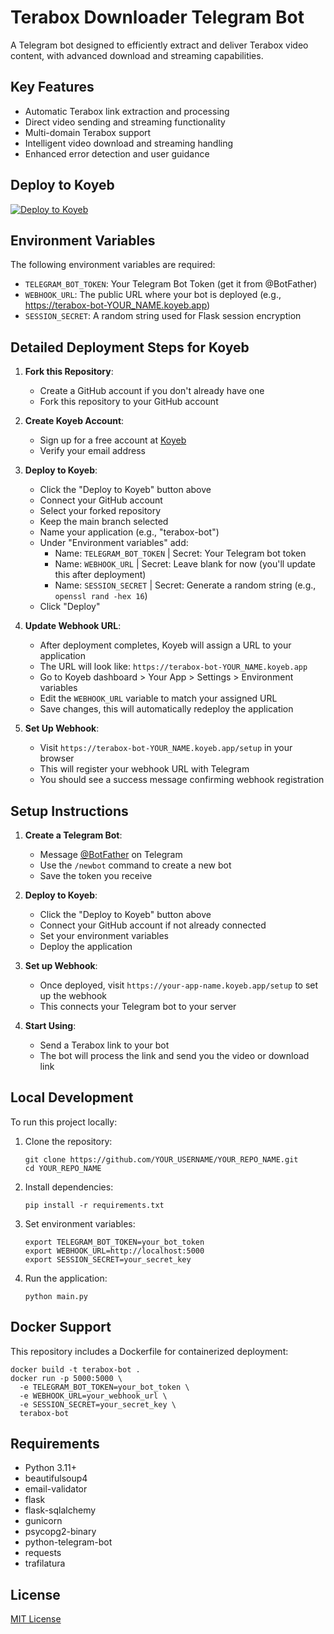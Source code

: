 # Terabox Downloader Telegram Bot

A Telegram bot designed to efficiently extract and deliver Terabox video content, with advanced download and streaming capabilities.

## Key Features

- Automatic Terabox link extraction and processing
- Direct video sending and streaming functionality
- Multi-domain Terabox support
- Intelligent video download and streaming handling
- Enhanced error detection and user guidance

## Deploy to Koyeb

[![Deploy to Koyeb](https://www.koyeb.com/static/images/deploy/button.svg)](https://app.koyeb.com/deploy?type=git&repository=github.com/YOUR_USERNAME/YOUR_REPO_NAME&branch=main&name=terabox-bot)

## Environment Variables

The following environment variables are required:

- `TELEGRAM_BOT_TOKEN`: Your Telegram Bot Token (get it from @BotFather)
- `WEBHOOK_URL`: The public URL where your bot is deployed (e.g., https://terabox-bot-YOUR_NAME.koyeb.app)
- `SESSION_SECRET`: A random string used for Flask session encryption

## Detailed Deployment Steps for Koyeb

1. **Fork this Repository**:
   - Create a GitHub account if you don't already have one
   - Fork this repository to your GitHub account

2. **Create Koyeb Account**:
   - Sign up for a free account at [Koyeb](https://app.koyeb.com/auth/signup)
   - Verify your email address

3. **Deploy to Koyeb**:
   - Click the "Deploy to Koyeb" button above
   - Connect your GitHub account
   - Select your forked repository
   - Keep the main branch selected
   - Name your application (e.g., "terabox-bot")
   - Under "Environment variables" add:
     - Name: `TELEGRAM_BOT_TOKEN` | Secret: Your Telegram bot token
     - Name: `WEBHOOK_URL` | Secret: Leave blank for now (you'll update this after deployment)
     - Name: `SESSION_SECRET` | Secret: Generate a random string (e.g., `openssl rand -hex 16`)
   - Click "Deploy"

4. **Update Webhook URL**:
   - After deployment completes, Koyeb will assign a URL to your application
   - The URL will look like: `https://terabox-bot-YOUR_NAME.koyeb.app`
   - Go to Koyeb dashboard > Your App > Settings > Environment variables
   - Edit the `WEBHOOK_URL` variable to match your assigned URL
   - Save changes, this will automatically redeploy the application

5. **Set Up Webhook**:
   - Visit `https://terabox-bot-YOUR_NAME.koyeb.app/setup` in your browser
   - This will register your webhook URL with Telegram
   - You should see a success message confirming webhook registration

## Setup Instructions

1. **Create a Telegram Bot**:
   - Message [@BotFather](https://t.me/BotFather) on Telegram
   - Use the `/newbot` command to create a new bot
   - Save the token you receive

2. **Deploy to Koyeb**:
   - Click the "Deploy to Koyeb" button above
   - Connect your GitHub account if not already connected
   - Set your environment variables
   - Deploy the application

3. **Set up Webhook**:
   - Once deployed, visit `https://your-app-name.koyeb.app/setup` to set up the webhook
   - This connects your Telegram bot to your server

4. **Start Using**:
   - Send a Terabox link to your bot
   - The bot will process the link and send you the video or download link

## Local Development

To run this project locally:

1. Clone the repository:
   ```
   git clone https://github.com/YOUR_USERNAME/YOUR_REPO_NAME.git
   cd YOUR_REPO_NAME
   ```

2. Install dependencies:
   ```
   pip install -r requirements.txt
   ```

3. Set environment variables:
   ```
   export TELEGRAM_BOT_TOKEN=your_bot_token
   export WEBHOOK_URL=http://localhost:5000
   export SESSION_SECRET=your_secret_key
   ```

4. Run the application:
   ```
   python main.py
   ```

## Docker Support

This repository includes a Dockerfile for containerized deployment:

```
docker build -t terabox-bot .
docker run -p 5000:5000 \
  -e TELEGRAM_BOT_TOKEN=your_bot_token \
  -e WEBHOOK_URL=your_webhook_url \
  -e SESSION_SECRET=your_secret_key \
  terabox-bot
```

## Requirements

- Python 3.11+
- beautifulsoup4
- email-validator
- flask
- flask-sqlalchemy
- gunicorn
- psycopg2-binary
- python-telegram-bot
- requests
- trafilatura

## License

[MIT License](LICENSE)